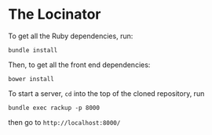 # The Locinator

To get all the Ruby dependencies, run:

    bundle install

Then, to get all the front end dependencies:

    bower install


To start a server, `cd` into the top of the cloned repository, run

    bundle exec rackup -p 8000

then go to `http://localhost:8000/`

